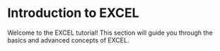 # Introduction to EXCEL

Welcome to the EXCEL tutorial! This section will guide you through the basics and advanced concepts of EXCEL.

